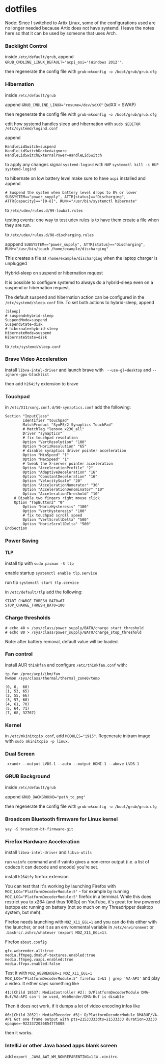 # dotfiles

Node: Since I switched to Artix Linux, some of the configurations used are no longer needed because Artix does not have systemd. I leave the notes here so that it can be used by someone that uses Arch.

### Backlight Control
inside ```/etc/default/grub```, append ```GRUB_CMDLINE_LINUX_DEFAULT="acpi_osi='!Windows 2012'"```.

then regenerate the config file with
```grub-mkconfig -o /boot/grub/grub.cfg```

### Hibernation
inside
```/etc/default/grub```

append 
```GRUB_CMDLINE_LINUX="resume=/dev/sdXX"```
(sdXX = SWAP)

then regenerate the config file with
```grub-mkconfig -o /boot/grub/grub.cfg```

edit how systemd handles sleep and hibernation with
```sudo $EDITOR /etc/systemd/logind.conf```

append

```
HandleLidSwitch=suspend
HandleLidSwitchDocked=ignore
HandleLidSwitchExternalPower=HandleLidSwitch
```
to apply any changes signal ```systemd-logind``` with ```HUP```
```systemctl kill -s HUP systemd-logind```

to hibernate on low battery level make sure to have ```acpi``` installed and append 
```
# Suspend the system when battery level drops to 8% or lower
SUBSYSTEM=="power_supply", ATTR{status}=="Discharging", ATTR{capacity}=="[0-8]", RUN+="/usr/bin/systemctl hibernate"
```

to
```/etc/udev/rules.d/99-lowbat.rules```

testing events: one way to test udev rules is to have them create a file when they are run. 

to 
```/etc/udev/rules.d/98-discharging.rules```

apppend
```SUBSYSTEM=="power_supply", ATTR{status}=="Discharging", RUN+="/usr/bin/touch /home/example/discharging"```

This creates a file at 
```/home/example/discharging``` 
when the laptop charger is unplugged

Hybrid-sleep on suspend or hibernation request

It is possible to configure systemd to always do a hybrid-sleep even on a suspend or hibernation request.

The default suspend and hibernation action can be configured in the ```/etc/systemd/sleep.conf``` file. To set both actions to hybrid-sleep, append

```
[Sleep]
# suspend=hybrid-sleep
SuspendMode=suspend
SuspendState=disk
# hibernate=hybrid-sleep
HibernateMode=suspend
HibernateState=disk
```

to ```/etc/systemd/sleep.conf```

### Brave Video Acceleration
install ```libva-intel-driver``` and launch brave with ``` --use-gl=desktop``` and ```--ignore-gpu-blacklist```

then add ```h264ify``` extension to brave

### Touchpad
in ```/etc/X11/xorg.conf.d/50-synaptics.conf```
add the following:

```
Section "InputClass"
        Identifier "touchpad"
        MatchProduct "SynPS/2 Synaptics TouchPad"
        # MatchTag "lenovo_x230_all"
        Driver "synaptics"
        # fix touchpad resolution
        Option "VertResolution" "100"
        Option "HorizResolution" "65"
        # disable synaptics driver pointer acceleration
        Option "MinSpeed" "1"
        Option "MaxSpeed" "1"
        # tweak the X-server pointer acceleration
        Option "AccelerationProfile" "2"
        Option "AdaptiveDeceleration" "16"
        Option "ConstantDeceleration" "16"
        Option "VelocityScale" "20"
        Option "AccelerationNumerator" "30"
        Option "AccelerationDenominator" "10"
        Option "AccelerationThreshold" "10"
	# Disable two fingers right mouse click
	Option "TapButton2" "0"
        Option "HorizHysteresis" "100"
        Option "VertHysteresis" "100"
        # fix touchpad scroll speed
        Option "VertScrollDelta" "500"
        Option "HorizScrollDelta" "500"
EndSection
```

### Power Saving

#### TLP
install tlp with ```sudo pacman -S tlp```

enable startup
```systemctl enable tlp.service```

run tlp
```systemctl start tlp.service```

in ```/etc/default/tlp```
add the following:

```
START_CHARGE_THRESH_BAT0=67
STOP_CHARGE_THRESH_BAT0=100
```

### Charge thresholds

```
# echo 40 > /sys/class/power_supply/BAT0/charge_start_threshold
# echo 80 > /sys/class/power_supply/BAT0/charge_stop_threshold
```
Note: after battery removal, default value will be loaded.

### Fan control
install AUR ```thinkfan``` and configure ```/etc/thinkfan.conf``` with:

```
tp_fan /proc/acpi/ibm/fan
hwmon /sys/class/thermal/thermal_zone0/temp

(0, 0,  60)
(1, 53, 65)
(2, 55, 66)
(3, 57, 68)
(4, 61, 70)
(5, 64, 71)
(7, 68, 32767)
```

### Kernel
in ```/etc/mkinitcpio.conf```, add ```MODULES="i915"```. Regenerate initram image with ```sudo mkinitcpio -p linux```.

### Dual Screen
` xrandr --output LVDS-1 --auto --output HDMI-1 --above LVDS-1`

### GRUB Background
inside
```/etc/default/grub```

append 
```GRUB_BACKGROUND="path_to_png"```

then regenerate the config file with
```grub-mkconfig -o /boot/grub/grub.cfg```

### Broadcom Bluetooth firmware for Linux kernel
```yay -S broadcom-bt-firmware-git```

### Firefox Hardware Acceleration

install ```libva-intel-driver``` and ```libva-utils```

run ```vainfo``` command and if vainfo gives a non-error output (i.e. a list of codecs it can decode and encode) you're set.

install ```h264ify``` firefox extension 

You can test that it's working by launching Firefox with ```MOZ_LOG="PlatformDecoderModule:5"``` - for example by running ```MOZ_LOG="PlatformDecoderModule:5"``` firefox in a terminal. While this does restrict you to x264 (and thus 1080p) on YouTube, it's great for low powered laptops etc running on battery (not so much on my Threadripper desktop system, but meh).

Firefox needs launching with ```MOZ_X11_EGL=1``` and you can do this either with the launcher, or set it as an environmental variable in ```/etc/environment``` or ```.bashrc/.zshrc/whatever (export MOZ_X11_EGL=1)```.

Firefox ```about.config```

```
gfx.webrender.all:true
media.ffmpeg.dmabuf-textures.enabled:true
media.ffmpeg.vaapi.enabled:true
media.ffvpx.enabled:false
```

Test it with ```MOZ_WEBRENDER=1 MOZ_X11_EGL=1 MOZ_LOG="PlatformDecoderModule:5" firefox 2>&1 | grep 'VA-API'``` and play a video. It either says something like

```41:[Child 18537: MediaController #2]: D/PlatformDecoderModule DMA-Buf/VA-API can't be used, WebRender/DMA-Buf is disable```

Then it does not work, if it dumps a lot of video encoding infos like

```06:[Child 20521: MediaPDecoder #3]: D/PlatformDecoderModule DMABUF/VA-API Got one frame output with pts=21533333dts=21533333 duration=33333 opaque=-9223372036854775808```

then it works.

### IntelliJ or other Java based apps blank screen
add ```export _JAVA_AWT_WM_NONREPARENTING=1``` to ```.xinitrc```.
